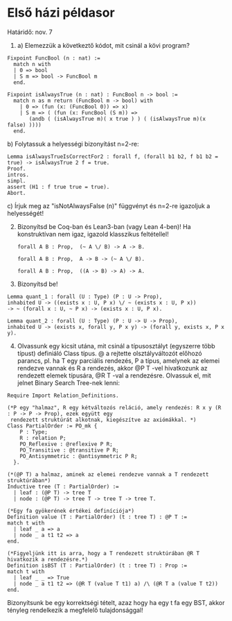 # Első házi példasor

Határidő: nov. 7

1. a) Elemezzük a következtő kódot, mit csinál a kövi program?

````coq
Fixpoint FuncBool (n : nat) :=
  match n with
  | 0 => bool
  | S m => bool -> FuncBool m
  end.

Fixpoint isAlwaysTrue (n : nat) : FuncBool n -> bool :=
  match n as m return (FuncBool m -> bool) with
    | 0 => (fun (x: (FuncBool 0)) => x)
    | S m => ( (fun (x: FuncBool (S m)) =>
       (andb ( (isAlwaysTrue m)( x true ) ) ( (isAlwaysTrue m)(x false) ))))
  end.
````

b) Folytassuk a helyességi bizonyítást n=2-re:

````coq
Lemma isAlwaysTrueIsCorrectFor2 : forall f, (forall b1 b2, f b1 b2 = true) -> isAlwaysTrue 2 f = true.
Proof.
intros.
simpl.
assert (H1 : f true true = true).
Abort.
````
c) Írjuk meg az "isNotAlwaysFalse (n)" függvényt és n=2-re igazoljuk a helyességét!

2. Bizonyítsd be Coq-ban és Lean3-ban (vagy Lean 4-ben)! Ha konstruktívan nem igaz, igazold klasszikus feltétellel!
   ````coq
   forall A B : Prop,  (~ A \/ B) -> A -> B.
   ````
   ````coq
   forall A B : Prop,  A -> B -> (~ A \/ B).
   ````
   ````coq
   forall A B : Prop,  ((A -> B) -> A) -> A.
   ````
3. Bizonyítsd be!
````coq
Lemma quant_1 : forall (U : Type) (P : U -> Prop),
inhabited U -> ((exists x : U, P x) \/ ~ (exists x : U, P x))
-> ~ (forall x : U, ~ P x) -> (exists x : U, P x).
````
````coq
Lemma quant_2 : forall (U : Type) (P : U -> U -> Prop),
inhabited U -> (exists x, forall y, P x y) -> (forall y, exists x, P x y).
````
4. Olvassunk egy kicsit utána, mit csinál a típusosztályt (egyszerre több típust) definiáló Class típus. @ a rejtette olsztályváltozót előhozó parancs, pl. ha T egy parciális rendezés, P a típus, amelynek az elemei rendezve vannak és R a rendezés, akkor @P T -vel hivatkozunk az rendezett elemek típusára, @R T -val a rendezésre. Olvassuk el, mit jelnet Binary Search Tree-nek lenni:

````coq
Require Import Relation_Definitions.

(*P egy "halmaz", R egy kétváltozós reláció, amely rendezés: R x y (R : P -> P -> Prop), ezek együtt egy
 rendezett struktúrát alkotnak, kiegészítve az axiómákkal. *)
Class PartialOrder := PO_mk { 
    P : Type;
    R : relation P;
    PO_Reflexive : @reflexive P R;
    PO_Transitive : @transitive P R;
    PO_Antisymmetric : @antisymmetric P R;
  }.

(*(@P T) a halmaz, aminek az elemei rendezve vannak a T rendezett struktúrában*)
Inductive tree (T : PartialOrder) :=
  | leaf : (@P T) -> tree T
  | node : (@P T) -> tree T -> tree T -> tree T.

(*Egy fa gyökerének értékei definíciója*)
Definition value (T : PartialOrder) (t : tree T) : @P T :=
match t with 
  | leaf _ a => a 
  | node _ a t1 t2 => a
end. 

(*Figyeljünk itt is arra, hogy a T rendezett struktúrában @R T hivatkozik a rendezésre.*)
Definition isBST (T : PartialOrder) (t : tree T) : Prop :=
match t with 
  | leaf _ _ => True
  | node _ a t1 t2 => (@R T (value T t1) a) /\ (@R T a (value T t2))
end.
````
Bizonyítsunk be egy korrektségi tételt, azaz hogy ha egy t fa egy BST, akkor tényleg rendelkezik a megfelelő tulajdonsággal! 
